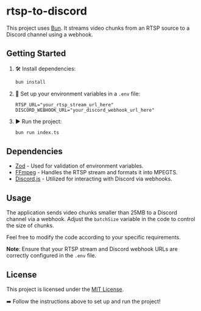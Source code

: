 # rtsp-to-discord

This project uses [Bun](https://bun.sh). It streams video chunks from an RTSP source to a Discord channel using a webhook.

## Getting Started

1. 🛠️ Install dependencies:

    ```bash
    bun install
    ```

2. 📝 Set up your environment variables in a `.env` file:

    ```env
    RTSP_URL="your_rtsp_stream_url_here"
    DISCORD_WEBHOOK_URL="your_discord_webhook_url_here"
    ```

3. ▶️ Run the project:

    ```bash
    bun run index.ts
    ```

## Dependencies

- [Zod](https://github.com/colinhacks/zod) - Used for validation of environment variables.
- [FFmpeg](https://ffmpeg.org/) - Handles the RTSP stream and formats it into MPEGTS.
- [Discord.js](https://discord.js.org/) - Utilized for interacting with Discord via webhooks.

## Usage

The application sends video chunks smaller than 25MB to a Discord channel via a webhook. Adjust the `batchSize` variable in the code to control the size of chunks.

Feel free to modify the code according to your specific requirements.

**Note**: Ensure that your RTSP stream and Discord webhook URLs are correctly configured in the `.env` file.

## License

This project is licensed under the [MIT License](LICENSE).

➡️ Follow the instructions above to set up and run the project!




